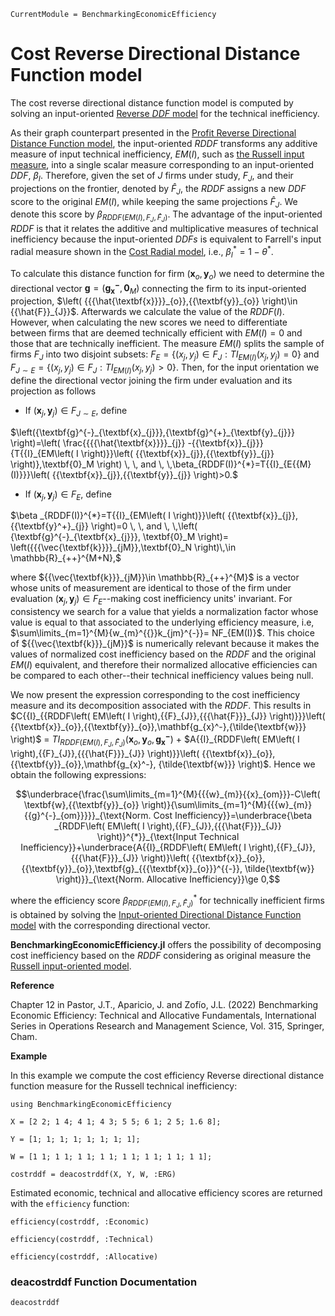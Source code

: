 ```@meta
CurrentModule = BenchmarkingEconomicEfficiency
```

# Cost Reverse Directional Distance Function model

The cost reverse directional distance function model is computed by solving an input-oriented [Reverse *DDF* model](https://javierbarbero.github.io/DataEnvelopmentAnalysis.jl/stable/technical/reverseddf/) for the technical inefficiency.

As their graph counterpart presented in the [Profit Reverse Directional Distance Function model](@ref), the input-oriented $RDDF$ transforms any additive measure of input technical inefficiency, $EM(I)$, such as [the Russell input measure](https://javierbarbero.github.io/DataEnvelopmentAnalysis.jl/stable/technical/russell/#Russell-Input-Model), into a single scalar measure corresponding to an input-oriented $DDF$, $\beta_I$. Therefore, given the set of $J$ firms under study, ${F}_{J}$, and their projections on the frontier, denoted by ${\hat{F}_{J}}$, the $RDDF$ assigns a new $DDF$ score to the original $EM(I)$, while keeping the same projections ${\hat{F}_{J}}$. We  denote this score by $\beta_{RDDF(EM(I), F_J, \hat{F}_{J})}$.  The advantage of the input-oriented *RDDF* is that it relates the additive and multiplicative measures of technical inefficiency because the input-oriented *DDFs* is equivalent to Farrell's input radial measure shown in the [Cost Radial model](@ref), i.e., $\beta_I^{*}=1-\theta^{*}$.

To calculate this distance function for firm $\left( {{\mathbf{x}_o,\mathbf{y}_{o}}} \right)$ we need to determine the directional vector $\mathbf{g}= ({{\mathbf{g_{x}^-},\textbf{0}_M}})$ connecting the firm to its input-oriented  projection, $\left( {{{\hat{\textbf{x}}}}_{o}},{{\textbf{y}}_{o}} \right)\in {{\hat{F}}_{J}}$. Afterwards we calculate the value of the $RDDF(I)$. However, when calculating the new scores we need to differentiate between firms that are deemed technically efficient with $EM(I)=0$ and those that are technically inefficient. The measure $EM(I)$ splits the sample of firms ${{F}_{J}}$ into two disjoint subsets: ${{F}_{E}}=\left\{ \left( {{x}_{j}},{{y}_{j}} \right)\in {{F}_{J}}:T{{I}_{E{{M(I)}}}}\left( {{x}_{j}},{{y}_{j}} \right)=0 \right\}$ and ${{F}_{J\sim E}}=\left\{ \left( {{x}_{j}},{{y}_{j}} \right)\in {{F}_{J}}:T{{I}_{E{{M(I)}}}}\left( {{x}_{j}},{{y}_{j}} \right)>0 \right\}$. Then, for the input orientation we define the directional vector joining the firm under evaluation and its projection as follows   

+ If $\left( {{\textbf{x}}_{j}},{{\textbf{y}}_{j}} \right)\in {{F}_{J\sim E}}$, define 

$\left({\textbf{g}^{-}_{\textbf{x}_{j}}},{\textbf{g}^{+}_{\textbf{y}_{j}}} \right)=\left( \frac{{{{\hat{\textbf{x}}}}_{j}} -{{\textbf{x}}_{j}}}{T{{I}_{EM\left( I \right)}}\left( {{\textbf{x}}_{j}},{{\textbf{y}}_{j}} \right)},\textbf{0}_M \right) \, \, and \, \,\beta_{RDDF(I)}^{*}=T{{I}_{E{{M}(I)}}}\left( {{\textbf{x}}_{j}},{{\textbf{y}}_{j}} \right)>0.$

+ If $\left( {{\textbf{x}}_{j}},{{\textbf{y}}_{j}} \right)\in {{F}_{E}}$, define 

$\beta _{RDDF(I)}^{*}=T{{I}_{EM\left( I \right)}}\left( {{\textbf{x}}_{j}},{{\textbf{y}^+}_{j}} \right)=0 \, \, and \, \,\left( {\textbf{g}^{-}_{\textbf{x}_{j}}}, \textbf{0}_M \right)= \left({{{\vec{\textbf{k}}}}_{jM}},\textbf{0}_N \right)\,\in \mathbb{R}_{++}^{M+N},$  

where ${{\vec{\textbf{k}}}_{jM}}\in \mathbb{R}_{++}^{M}$ is a vector whose units of measurement are identical to those of the firm under evaluation $\left( {{\textbf{x}}_{j}},{{\textbf{y}}_{j}} \right)\in {{F}_{E}}$--making cost inefficiency units' invariant. For consistency we search for a value that yields a normalization factor whose value is equal to that associated to the underlying efficiency measure, i.e, $\sum\limits_{m=1}^{M}{w_{m}^{{}}k_{jm}^{-}}= NF_{EM(I)}$. This choice of ${{\vec{\textbf{k}}}_{jM}}$ is numerically relevant because it makes the values of normalized cost inefficiency based on the $RDDF$ and the original $EM(I)$ equivalent, and therefore their normalized allocative efficiencies can be compared to each other--their technical inefficiency values being null. 

We now present the expression corresponding to the cost inefficiency measure and its decomposition associated with the $RDDF$. This results in $C{{I}_{{RDDF\left( EM\left( I \right),{{F}_{J}},{{{\hat{F}}}_{J}} \right)}}}\left( {{\textbf{x}}_{o}},{{\textbf{y}}_{o}},\mathbf{g_{x}^-},{\tilde{\textbf{w}}} \right)$ = $T{{I}_{{RDDF\left( EM\left( I \right),{{F}_{J}},{{{\hat{F}}}_{J}} \right)}}}\left( {{\textbf{x}}_{o}},{{\textbf{y}}_{o},\mathbf{g_{x}^-}} \right)$ + $A{{I}_{RDDF\left( EM\left( I \right),{{F}_{J}},{{{\hat{F}}}_{J}} \right)}}\left( {{\textbf{x}}_{o}},{{\textbf{y}}_{o}},\mathbf{g_{x}^-}, {\tilde{\textbf{w}}} \right)$. Hence we obtain the following expressions: 

```math
\underbrace{\frac{\sum\limits_{m=1}^{M}{{{w}_{m}}{{x}_{om}}}-C\left( \textbf{w},{{\textbf{y}}_{o}} \right)}{\sum\limits_{m=1}^{M}{{{w}_{m}}{{g}^{-}_{om}}}}}_{\text{Norm. Cost Inefficiency}}=\underbrace{\beta _{RDDF\left( EM\left( I \right),{{F}_{J}},{{{\hat{F}}}_{J}} \right)}^{*}}_{\text{Input Technical Inefficiency}}+\underbrace{A{{I}_{RDDF\left( EM\left( I \right),{{F}_{J}},{{{\hat{F}}}_{J}} \right)}\left( {{\textbf{x}}_{o}},{{\textbf{y}}_{o}},\textbf{g}_{{{\textbf{x}}_{o}}}^{{-}}, \tilde{\textbf{w}} \right)}}_{\text{Norm. Allocative Inefficiency}}\ge 0,
```
where the efficiency score $\beta _{RDDF\left( EM\left( I \right),{{F}_{J}},{{{\hat{F}}}_{J}} \right)}^{*}$ for technically inefficient firms is obtained by solving the [Input-oriented Directional Distance Function model](https://javierbarbero.github.io/DataEnvelopmentAnalysis.jl/stable/technical/directional/) with the corresponding directional vector. 

**BenchmarkingEconomicEfficiency.jl** offers the possibility of decomposing cost inefficiency based on the $RDDF$ considering as original measure the [Russell input-oriented model](https://javierbarbero.github.io/DataEnvelopmentAnalysis.jl/stable/technical/russell/#Russell-Input-Model). 

**Reference**

Chapter 12 in Pastor, J.T., Aparicio, J. and Zofío, J.L. (2022) Benchmarking Economic Efficiency: Technical and Allocative Fundamentals, International Series in Operations Research and Management Science, Vol. 315,  Springer, Cham. 

**Example**

In this example we compute the cost efficiency Reverse directional distance function measure for the Russell technical inefficiency:
```@example costrddf
using BenchmarkingEconomicEfficiency

X = [2 2; 1 4; 4 1; 4 3; 5 5; 6 1; 2 5; 1.6 8];

Y = [1; 1; 1; 1; 1; 1; 1; 1];

W = [1 1; 1 1; 1 1; 1 1; 1 1; 1 1; 1 1; 1 1];

costrddf = deacostrddf(X, Y, W, :ERG)
```

Estimated economic, technical and allocative efficiency scores are returned with the `efficiency` function:
```@example costrddf
efficiency(costrddf, :Economic)
```

```@example costrddf
efficiency(costrddf, :Technical)
```

```@example costrddf
efficiency(costrddf, :Allocative)
```

### deacostrddf Function Documentation

```@docs
deacostrddf
```

